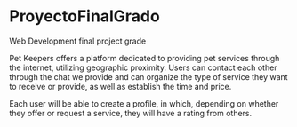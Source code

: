 # ProyectoFinalGrado
Web Development final project grade


Pet Keepers offers a platform dedicated to providing pet services through the internet, utilizing geographic proximity. Users can contact each other through the chat we provide and can organize the type of service they want to receive or provide, as well as establish the time and price.

Each user will be able to create a profile, in which, depending on whether they offer or request a service, they will have a rating from others.
